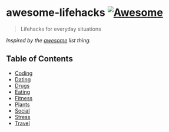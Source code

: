 # awesome-lifehacks [![Awesome](https://cdn.rawgit.com/sindresorhus/awesome/d7305f38d29fed78fa85652e3a63e154dd8e8829/media/badge.svg)](https://github.com/proloser/awesome-lifehacks)

> Lifehacks for everyday situations

*Inspired by the [awesome](https://github.com/sindresorhus/awesome) list thing.*

## Table of Contents

- [Coding](https://github.com/ProLoser/awesome-lifehacks/blob/main/Coding.md)
- [Dating](https://github.com/ProLoser/awesome-lifehacks/blob/main/Dating.md)
- [Drugs](https://github.com/ProLoser/awesome-lifehacks/blob/main/Drugs.md)
- [Eating](https://github.com/ProLoser/awesome-lifehacks/blob/main/Eating.md)
- [Fitness](https://github.com/ProLoser/awesome-lifehacks/blob/main/Fitness.md)
- [Plants](https://github.com/ProLoser/awesome-lifehacks/blob/main/Plants.md)
- [Social](https://github.com/ProLoser/awesome-lifehacks/blob/main/Social.md)
- [Stress](https://github.com/ProLoser/awesome-lifehacks/blob/main/Stress.md)
- [Travel](https://github.com/ProLoser/awesome-lifehacks/blob/main/Travel.md)
